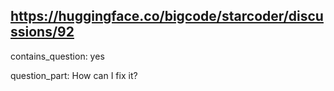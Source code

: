 ## https://huggingface.co/bigcode/starcoder/discussions/92

contains_question: yes

question_part: How can I fix it?